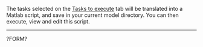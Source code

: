 
The tasks selected on the [Tasks to execute](../tasks/selection.md) tab will be
translated into a Matlab script, and save in your current model directory. You
can then execute, view and edit this script.

---

?FORM?

